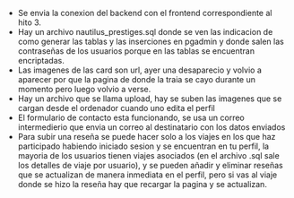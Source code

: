 - Se envia la conexion del backend con el frontend correspondiente al hito 3.
- Hay un archivo nautilus_prestiges.sql donde se ven las indicacion de como generar las tablas y las inserciones en pgadmin y donde salen las contraseñas
de los usuarios porque en las tablas se encuentran encriptadas.
- Las imagenes de las card son url, ayer una desaparecio y volvio a aparecer por que la pagina de donde la traia se cayo durante un momento pero luego
volvio a verse.
- Hay un archivo que se llama upload, hay se suben las imagenes que se cargan desde el ordenador cuando uno edita el perfil
- El formulario de contacto esta funcionando, se usa un correo intermedierio que envia un correo al destinatario con los datos enviados
- Para subir una reseña se puede hacer solo a los viajes en los que haz participado habiendo iniciado sesion y se encuentran en tu perfil,
  la mayoria de los usuarios tienen viajes asociados (en el archivo .sql sale los detalles de viaje por usuario), y se pueden añadir y eliminar reseñas que se actualizan de manera inmediata en el perfil,
  pero si vas al viaje donde se hizo la reseña hay que recargar la pagina y se actualizan.

